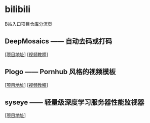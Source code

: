 # bilibili
B站入口项目仓库分流页

## DeepMosaics —— 自动去码或打码
[[项目地址](https://github.com/HypoX64/DeepMosaics)] [[视频教程](https://www.bilibili.com/video/BV1LJ411c7Hg)]

## Plogo —— Pornhub 风格的视频模板
[[项目地址](https://github.com/HypoX64/Plogo)] [[视频教程](https://www.bilibili.com/video/BV1gC4y1p7gC)]

## syseye —— 轻量级深度学习服务器性能监视器
[[项目地址](https://github.com/HypoX64/syseye)]